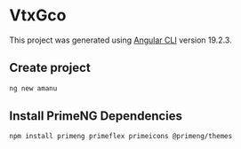 # VtxGco

This project was generated using [Angular CLI](https://github.com/angular/angular-cli) version 19.2.3.

## Create project 

```bash
ng new amanu
```

## Install PrimeNG Dependencies
```bash
npm install primeng primeflex primeicons @primeng/themes
```


